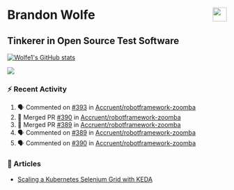 Brandon Wolfe <a href="https://www.linkedin.com/in/brandon-wolfe1" target="_blank" rel="noreferrer"><img src="https://raw.githubusercontent.com/danielcranney/readme-generator/main/public/icons/socials/linkedin.svg" width="32" height="32" align="right"/></a>
==============================
Tinkerer in Open Source Test Software
-----------------------------

<p align="left"><a href="http://www.github.com/Wolfe1"><img src="https://github-readme-stats.vercel.app/api?username=Wolfe1&show_icons=true&hide=&count_private=true&title_color=0891b2&text_color=ffffff&icon_color=0891b2&bg_color=1c1917&hide_border=true&show_icons=true" alt="Wolfe1's GitHub stats" /></a></p>
<p align="left"><a href="http://www.github.com/Wolfe1"><img src="https://github-readme-streak-stats.herokuapp.com/?user=Wolfe1&stroke=ffffff&background=1c1917&ring=0891b2&fire=0891b2&currStreakNum=ffffff&currStreakLabel=0891b2&sideNums=ffffff&sideLabels=ffffff&dates=ffffff&hide_border=true" /></a></p>

### :zap: Recent Activity
<!--START_SECTION:activity-->
1. 🗣 Commented on [#393](https://github.com/Accruent/robotframework-zoomba/pull/393#issuecomment-2003950724) in [Accruent/robotframework-zoomba](https://github.com/Accruent/robotframework-zoomba)
2. 🎉 Merged PR [#390](https://github.com/Accruent/robotframework-zoomba/pull/390) in [Accruent/robotframework-zoomba](https://github.com/Accruent/robotframework-zoomba)
3. 🎉 Merged PR [#389](https://github.com/Accruent/robotframework-zoomba/pull/389) in [Accruent/robotframework-zoomba](https://github.com/Accruent/robotframework-zoomba)
4. 🗣 Commented on [#389](https://github.com/Accruent/robotframework-zoomba/pull/389#issuecomment-1954896559) in [Accruent/robotframework-zoomba](https://github.com/Accruent/robotframework-zoomba)
5. 🗣 Commented on [#390](https://github.com/Accruent/robotframework-zoomba/pull/390#issuecomment-1954896296) in [Accruent/robotframework-zoomba](https://github.com/Accruent/robotframework-zoomba)
<!--END_SECTION:activity-->

### :newspaper: Articles
- [Scaling a Kubernetes Selenium Grid with KEDA](https://www.linkedin.com/pulse/scaling-kubernetes-selenium-grid-keda-brandon-wolfe)
